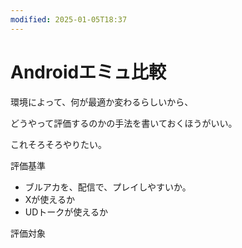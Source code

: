 ```yaml
---
modified: 2025-01-05T18:37
---
```

# Androidエミュ比較

環境によって、何が最適か変わるらしいから、

どうやって評価するのかの手法を書いておくほうがいい。

これそろそろやりたい。

評価基準

- ブルアカを、配信で、プレイしやすいか。  
- Xが使えるか  
- UDトークが使えるか  

評価対象